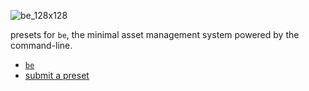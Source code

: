 ![be_128x128](https://cloud.githubusercontent.com/assets/2152766/8178025/88473a6c-1402-11e5-80a6-ddc8481815ba.png)

presets for `be`, the minimal asset management system powered by the command-line.

- [`be`](https://github.com/abstractfactory/be)
- [submit a preset](../../wiki/submit)
